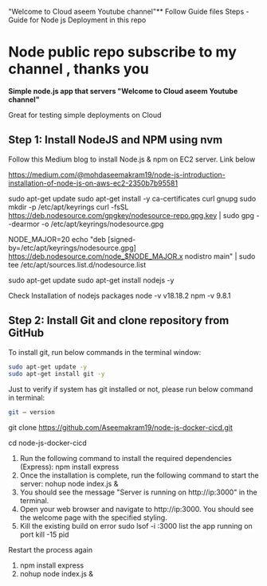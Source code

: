 "Welcome to Cloud aseem Youtube channel"**
Follow Guide files Steps - Guide for Node js Deployment in this repo

# Node public repo  subscribe to my channel , thanks you

**Simple node.js app that servers "Welcome to Cloud aseem Youtube channel"**

Great for testing simple deployments on Cloud

## Step 1: Install NodeJS and NPM using nvm

Follow this Medium blog to install Node.js & npm on EC2 server. 
Link below

https://medium.com/@mohdaseemakram19/node-js-introduction-installation-of-node-js-on-aws-ec2-2350b7b95581



sudo apt-get update
sudo apt-get install -y ca-certificates curl gnupg
sudo mkdir -p /etc/apt/keyrings
curl -fsSL https://deb.nodesource.com/gpgkey/nodesource-repo.gpg.key | sudo gpg --dearmor -o /etc/apt/keyrings/nodesource.gpg

NODE_MAJOR=20
echo "deb [signed-by=/etc/apt/keyrings/nodesource.gpg] https://deb.nodesource.com/node_$NODE_MAJOR.x nodistro main" | sudo tee /etc/apt/sources.list.d/nodesource.list

sudo apt-get update
sudo apt-get install nodejs -y

Check Installation of nodejs packages
node -v
v18.18.2
npm -v
9.8.1

## Step 2: Install Git and clone repository from GitHub
To install git, run below commands in the terminal window:

```bash
sudo apt-get update -y
sudo apt-get install git -y
```

Just to verify if system has git installed or not, please run below command in terminal:
```bash
git — version
```
git clone https://github.com/Aseemakram19/node-js-docker-cicd.git

cd node-js-docker-cicd

1.	Run the following command to install the required dependencies (Express):
npm install express 
2.	Once the installation is complete, run the following command to start the server:
nohup node index.js &
3.	You should see the message "Server is running on http://ip:3000" in the terminal.
4.	Open your web browser and navigate to http://ip:3000. You should see the welcome page with the specified styling.
5. Kill the existing build on error
  sudo lsof -i :3000
 list the app running on port
    kill -15 pid

Restart the process again 
1. npm install express
2. nohup node index.js &

